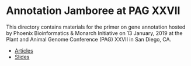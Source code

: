 # Annotation Jamboree at PAG XXVII

This directory contains materials for the primer on gene annotation hosted by Phoenix Bioinformatics & Monarch Initiative on 13 January, 2019 at the Plant and Animal Genome Conference (PAG) XXVII in San Diego, CA. 

- [Articles](/PAG/PAG2019/articles)
- [Slides](/PAG/PAG2019/slides)
